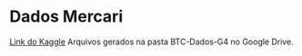 # Dados Mercari

[Link do Kaggle](https://www.kaggle.com/competitions/mercari-price-suggestion-challenge/overview)
Arquivos gerados na pasta BTC-Dados-G4 no Google Drive.
